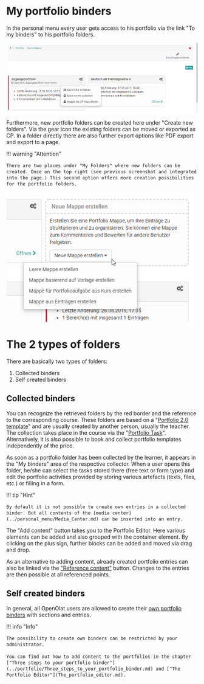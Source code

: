 # My portfolio binders

In the personal menu every user gets access to his portfolio via the link "To my binders" to his portfolio folders.

![my_binders.png](assets/portfolio_meine_mappen.png)

Furthermore, new portfolio folders can be created here under "Create new folders". Via the gear icon the existing folders can be moved or exported as CP. In a folder directly there are also further export options like PDF export and export to a page.

!!! warning "Attention"

    There are two places under "My Folders" where new folders can be created. Once on the top right (see previous screenshot and integrated into the page.) This second option offers more creation possibilities for the portfolio folders.

![create_binder.png](assets/portfolio_mappe_erstellen2.jpg.png)

# The 2 types of folders

There are basically two types of folders:

1. Collected binders
2. Self created binders 

## Collected binders

You can recognize the retrieved folders by the red border and the reference to the corresponding course. These folders are based on a "[Portfolio 2.0 template](../learningresources/Portfolio_template_Creation.md)" and are usually created by another person, usually the teacher. The collection takes place in the course via the "[Portfolio Task](../learningresources/Portfolio_task_and_assignment_Collecting_and_editing.md)". Alternatively, it is also possible to book and collect portfolio templates independently of the price.

As soon as a portfolio folder has been collected by the learner, it appears in the "My binders" area of the respective collector. When a user opens this folder, he/she can select the tasks stored there (free text or form type) and edit the portfolio activities provided by storing various artefacts (texts, files, etc.) or filling in a form.

!!! tip "Hint"

    By default it is not possible to create own entries in a collected binder. But all contents of the [media center](../personal_menu/Media_Center.md) can be inserted into an entry.

The "Add content" button takes you to the Portfolio Editor. Here various elements can be added and also grouped with the container element. By clicking on the plus sign, further blocks can be added and moved via drag and drop.

As an alternative to adding content, already created portfolio entries can also be linked via the ["Reference content"](Multiple_use_of_entries.md) button. Changes to the entries are then possible at all referenced points.

## Self created binders

In general, all OpenOlat users are allowed to create their [own portfolio binders](../portfolio/Three_steps_to_your_portfolio_binder.md) with sections and entries.  

!!! info "Info"

    The possibility to create own binders can be restricted by your administrator.

    You can find out how to add content to the portfolios in the chapter ["Three steps to your portfolio binder"](../portfolio/Three_steps_to_your_portfolio_binder.md) and ["The Portfolio Editor"](The_portfolio_editor.md).